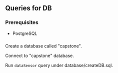 ## Queries for DB
### Prerequisites
* PostgreSQL

###
Create a database called "capstone".

Connect to "capstone" database.

Run `dataSensor` query under database/createDB.sql.